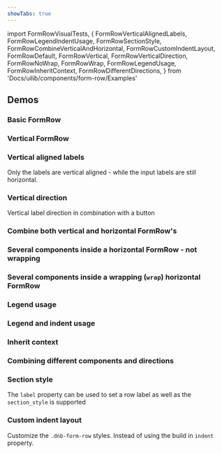 ```yaml
---
showTabs: true
---
```


import FormRowVisualTests, {
FormRowVerticalAlignedLabels,
FormRowLegendIndentUsage,
FormRowSectionStyle,
FormRowCombineVerticalAndHorizontal,
FormRowCustomIndentLayout,
FormRowDefault,
FormRowVertical,
FormRowVerticalDirection,
FormRowNoWrap,
FormRowWrap,
FormRowLegendUsage,
FormRowInheritContext,
FormRowDifferentDirections,
} from 'Docs/uilib/components/form-row/Examples'

## Demos

### Basic FormRow

<FormRowDefault />

### Vertical FormRow

<FormRowVertical />

### Vertical aligned labels

Only the labels are vertical aligned - while the input labels are still horizontal.

<FormRowVerticalAlignedLabels />

### Vertical direction

Vertical label direction in combination with a button

<FormRowVerticalDirection />

### Combine both vertical and horizontal FormRow's

<FormRowCombineVerticalAndHorizontal />

### Several components inside a horizontal FormRow - not wrapping

<FormRowNoWrap />

### Several components inside a wrapping (`wrap`) horizontal FormRow

<FormRowWrap />

### Legend usage

<FormRowLegendUsage />

### Legend and indent usage

<FormRowLegendIndentUsage />

### Inherit context

<FormRowInheritContext />

### Combining different components and directions

<FormRowDifferentDirections />

### Section style

The `label` property can be used to set a row label as well as the `section_style` is supported

<FormRowSectionStyle />

### Custom indent layout

Customize the `.dnb-form-row` styles. Instead of using the build in `indent` property.

<FormRowCustomIndentLayout />

<FormRowVisualTests />
